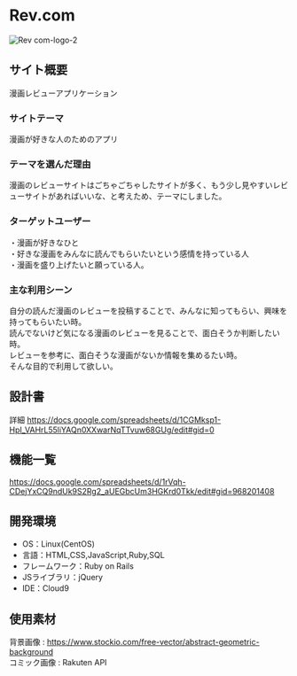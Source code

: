 # Rev.com
![Rev  com-logo-2](https://user-images.githubusercontent.com/73174207/105358506-981f2000-5c39-11eb-8c66-f21406bff1f7.png)

## サイト概要
漫画レビューアプリケーション

### サイトテーマ
漫画が好きな人のためのアプリ

### テーマを選んだ理由
漫画のレビューサイトはごちゃごちゃしたサイトが多く、もう少し見やすいレビューサイトがあればいいな、と考えため、テーマにしました。

### ターゲットユーザー
・漫画が好きなひと<br>
・好きな漫画をみんなに読んでもらいたいという感情を持っている人<br>
・漫画を盛り上げたいと願っている人。

### 主な利用シーン
自分の読んだ漫画のレビューを投稿することで、みんなに知ってもらい、興味を持ってもらいたい時。<br>
読んでないけど気になる漫画のレビューを見ることで、面白そうか判断したい時。<br>
レビューを参考に、面白そうな漫画がないか情報を集めるたい時。<br>
そんな目的で利用して欲しい。

## 設計書
詳細 https://docs.google.com/spreadsheets/d/1CGMksp1-HpI_VAHrL55liYAQn0XXwarNqTTvuw68GUg/edit#gid=0 

## 機能一覧
 https://docs.google.com/spreadsheets/d/1rVqh-CDejYxCQ9ndUk9S2Rg2_aUEGbcUm3HGKrd0Tkk/edit#gid=968201408 

## 開発環境
- OS：Linux(CentOS)
- 言語：HTML,CSS,JavaScript,Ruby,SQL
- フレームワーク：Ruby on Rails
- JSライブラリ：jQuery
- IDE：Cloud9

## 使用素材

背景画像 : https://www.stockio.com/free-vector/abstract-geometric-background<br />
コミック画像 : Rakuten API
